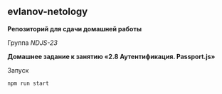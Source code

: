 ## evlanov-netology

**Репозиторий для сдачи домашней работы**

Группа *NDJS-23*

**Домашнее задание к занятию «2.8 Аутентификация. Passport.js»**

Запуск

```
npm run start
```






